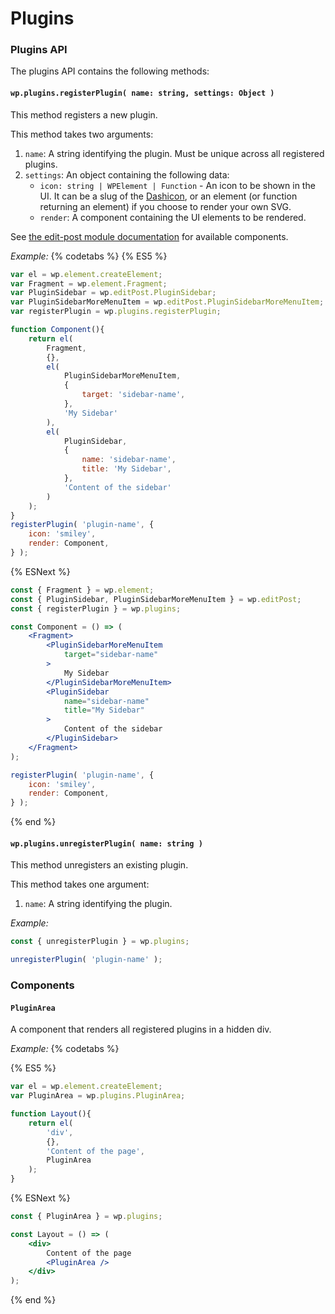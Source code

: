 # Plugins

### Plugins API

The plugins API contains the following methods:

#### `wp.plugins.registerPlugin( name: string, settings: Object )`

This method registers a new plugin.

This method takes two arguments:

1. `name`: A string identifying the plugin. Must be unique across all registered plugins.
2. `settings`: An object containing the following data:
    - `icon: string | WPElement | Function` - An icon to be shown in the UI. It can be a slug
      of the [Dashicon](https://developer.wordpress.org/resource/dashicons/#awards),
      or an element (or function returning an element) if you choose to render your own SVG.
    - `render`: A component containing the UI elements to be rendered.

See [the edit-post module documentation](../edit-post/) for available components.

_Example:_
{% codetabs %}
{% ES5 %}
```js
var el = wp.element.createElement;
var Fragment = wp.element.Fragment;
var PluginSidebar = wp.editPost.PluginSidebar;
var PluginSidebarMoreMenuItem = wp.editPost.PluginSidebarMoreMenuItem;
var registerPlugin = wp.plugins.registerPlugin;

function Component(){
	return el(
		Fragment,
		{},
		el(
			PluginSidebarMoreMenuItem,
			{
				target: 'sidebar-name',
			},
			'My Sidebar'
		),
		el(
			PluginSidebar,
			{
				name: 'sidebar-name',
				title: 'My Sidebar',
			},
			'Content of the sidebar'
		)
	);
}
registerPlugin( 'plugin-name', {
	icon: 'smiley',
	render: Component,
} );
```

{% ESNext %}
```jsx
const { Fragment } = wp.element;
const { PluginSidebar, PluginSidebarMoreMenuItem } = wp.editPost;
const { registerPlugin } = wp.plugins;

const Component = () => (
	<Fragment>
		<PluginSidebarMoreMenuItem
			target="sidebar-name"
		>
			My Sidebar
		</PluginSidebarMoreMenuItem>
		<PluginSidebar
			name="sidebar-name"
			title="My Sidebar"
		>
			Content of the sidebar
		</PluginSidebar>
	</Fragment>
);

registerPlugin( 'plugin-name', {
	icon: 'smiley',
	render: Component,
} );
```
{% end %}

#### `wp.plugins.unregisterPlugin( name: string )`

This method unregisters an existing plugin.

This method takes one argument:

1. `name`: A string identifying the plugin.

_Example:_

```js
const { unregisterPlugin } = wp.plugins;

unregisterPlugin( 'plugin-name' );
```

### Components

#### `PluginArea`

A component that renders all registered plugins in a hidden div.

_Example:_
{% codetabs %}

{% ES5 %}
```js
var el = wp.element.createElement;
var PluginArea = wp.plugins.PluginArea;

function Layout(){
	return el(
		'div',
		{},
		'Content of the page',
		PluginArea
	);
}
```

{% ESNext %}

```jsx
const { PluginArea } = wp.plugins;

const Layout = () => (
	<div>
		Content of the page
		<PluginArea />
	</div>
);
```
{% end %}
